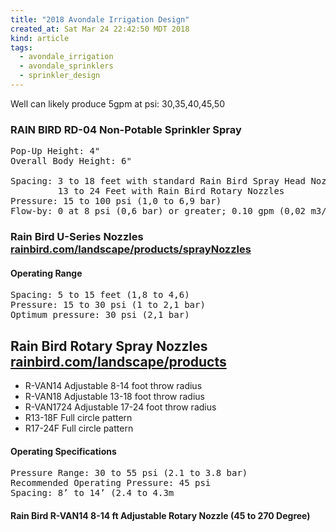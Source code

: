 ```yaml
---
title: "2018 Avondale Irrigation Design"
created_at: Sat Mar 24 22:42:50 MDT 2018
kind: article
tags:
  - avondale_irrigation
  - avondale_sprinklers
  - sprinkler_design
---
```


Well can likely produce 5gpm at psi: 30,35,40,45,50

<h3>RAIN BIRD RD-04 Non-Potable Sprinkler Spray</h3>

<pre>
Pop-Up Height: 4"
Overall Body Height: 6" 

Spacing: 3 to 18 feet with standard Rain Bird Spray Head Nozzles (MPR,VAN,U-Series). 
         13 to 24 Feet with Rain Bird Rotary Nozzles
Pressure: 15 to 100 psi (1,0 to 6,9 bar)
Flow-by: 0 at 8 psi (0,6 bar) or greater; 0.10 gpm (0,02 m3/h; 0,006 l/s) otherwise 
</pre>

<h3>
  Rain Bird U-Series Nozzles
  <a href="http://www.rainbird.com/landscape/products/sprayNozzles/rotaryNozzles.htm" target="_blank">rainbird.com/landscape/products/sprayNozzles</a>
</h3>

<h4>Operating Range</h4>

<pre>
Spacing: 5 to 15 feet (1,8 to 4,6)
Pressure: 15 to 30 psi (1 to 2,1 bar)
Optimum pressure: 30 psi (2,1 bar)
</pre>

<h2>
  Rain Bird Rotary Spray Nozzles
  <a href="http://www.rainbird.com/landscape/products/sprayNozzles/rotaryNozzles.htm" target="_blank">rainbird.com/landscape/products</a>
</h2>

<ul>
  <li>R-VAN14 Adjustable 8-14 foot throw radius</li>
  <li>R-VAN18 Adjustable 13-18 foot throw radius</li>
  <li>R-VAN1724 Adjustable 17-24 foot throw radius</li>
  <li>R13-18F Full circle pattern</li>
  <li>R17-24F Full circle pattern</li>
</ul>

<h4>Operating Specifications</h4>

<pre>
Pressure Range: 30 to 55 psi (2.1 to 3.8 bar)
Recommended Operating Pressure: 45 psi 
Spacing: 8’ to 14’ (2.4 to 4.3m
</pre>

<h4>Rain Bird R-VAN14 8-14 ft Adjustable Rotary Nozzle (45 to 270 Degree)</h4>

<!--
html boilerplate
<a href="" target="_blank"></a>
<a name=""></a>
<img src="" width="400px">
<ul>
  <li></li>
</ul>
<pre>
</pre>
<p style="margin-bottom: 2em;"></p>
<hr style="border: 0; height: 3px; background: #333; background-image: linear-gradient(to right, #ccc, #333, #ccc);">
<pre><code>
</code></pre>
<math xmlns='http://www.w3.org/1998/Math/MathML' display='block'>
</math>
-->
